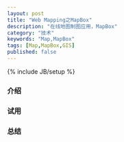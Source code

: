 ```yaml
---
layout: post
title: "Web Mapping之MapBox"
description: "在线地图制图应用，MapBox"
category: "技术"
keywords: "Map,MapBox"
tags: [Map,MapBox,GIS]
published: false
---
```

{% include JB/setup %}

### 介绍

### 试用

### 总结
